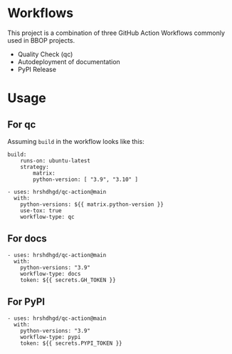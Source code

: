 # Workflows
This project is a combination of three GitHub Action Workflows commonly used in BBOP projects.
- Quality Check (qc)
- Autodeployment of documentation
- PyPI Release


# Usage

## For qc
Assuming `build` in the workflow looks like this:
```
build:
    runs-on: ubuntu-latest
    strategy:
        matrix:
        python-version: [ "3.9", "3.10" ]
```

```
- uses: hrshdhgd/qc-action@main
  with:
    python-versions: ${{ matrix.python-version }}
    use-tox: true
    workflow-type: qc
```

## For docs
```
- uses: hrshdhgd/qc-action@main
  with:
    python-versions: "3.9"
    workflow-type: docs
    token: ${{ secrets.GH_TOKEN }}
```

## For PyPI
```
- uses: hrshdhgd/qc-action@main
  with:
    python-versions: "3.9"
    workflow-type: pypi
    token: ${{ secrets.PYPI_TOKEN }}

```